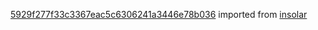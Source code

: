[5929f277f33c3367eac5c6306241a3446e78b036](https://github.com/insolar/insolar/commit/5929f277f33c3367eac5c6306241a3446e78b036) imported from [insolar](https://github.com/insolar/insolar)
